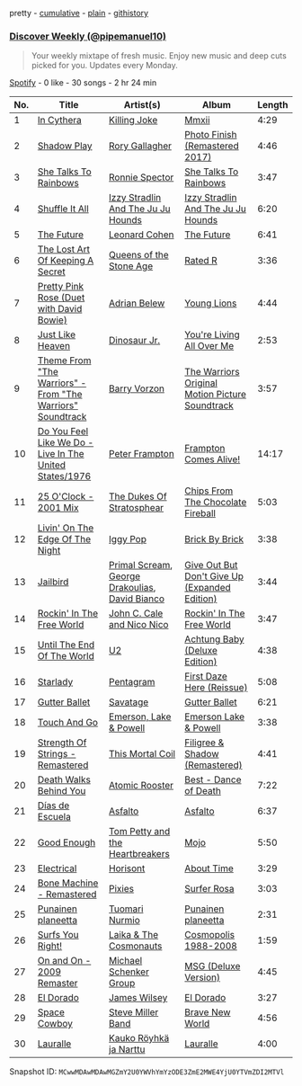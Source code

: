 pretty - [cumulative](/playlists/cumulative/37i9dQZEVXcKbRenf7f0wN.md) - [plain](/playlists/plain/37i9dQZEVXcKbRenf7f0wN) - [githistory](https://github.githistory.xyz/mackorone/spotify-playlist-archive/blob/main/playlists/plain/37i9dQZEVXcKbRenf7f0wN)

### [Discover Weekly \(@pipemanuel10\)](https://open.spotify.com/playlist/37i9dQZEVXcKbRenf7f0wN)

> Your weekly mixtape of fresh music\. Enjoy new music and deep cuts picked for you\. Updates every Monday.

[Spotify](https://open.spotify.com/user/spotify) - 0 like - 30 songs - 2 hr 24 min

| No. | Title | Artist(s) | Album | Length |
|---|---|---|---|---|
| 1 | [In Cythera](https://open.spotify.com/track/3lnvszqizDuVsyHL6m9iAe) | [Killing Joke](https://open.spotify.com/artist/0Zy4ncr8h1jd7Nzr9946fD) | [Mmxii](https://open.spotify.com/album/0LWjDZP9f3i6GYin68Fc5P) | 4:29 |
| 2 | [Shadow Play](https://open.spotify.com/track/15PTVLJS4Kczhnwl0FWFsh) | [Rory Gallagher](https://open.spotify.com/artist/1kcWyDvrlPUbyxkIoM6pAV) | [Photo Finish \(Remastered 2017\)](https://open.spotify.com/album/6mzKw8PnosDQ2sxsOylICG) | 4:46 |
| 3 | [She Talks To Rainbows](https://open.spotify.com/track/3AqLuBraxHY7qFtLeKTnvY) | [Ronnie Spector](https://open.spotify.com/artist/3ur7kjN4pd94zjUxrFSMDj) | [She Talks To Rainbows](https://open.spotify.com/album/6wHuR0lBrDzziBXmwhduii) | 3:47 |
| 4 | [Shuffle It All](https://open.spotify.com/track/2a8RVoWJUicF6nwBaiBYIB) | [Izzy Stradlin And The Ju Ju Hounds](https://open.spotify.com/artist/2YYSU2AADFjDtqz6gFGDkC) | [Izzy Stradlin And The Ju Ju Hounds](https://open.spotify.com/album/0C5dXQc43DCHdGqTU857Wt) | 6:20 |
| 5 | [The Future](https://open.spotify.com/track/5l8lYrnPEM1ln3J4XaTcy5) | [Leonard Cohen](https://open.spotify.com/artist/5l8VQNuIg0turYE1VtM9zV) | [The Future](https://open.spotify.com/album/7E4FRoU4Pk0WuO1SQMV1Bo) | 6:41 |
| 6 | [The Lost Art Of Keeping A Secret](https://open.spotify.com/track/1RwDsaft1szD0FO3DVEtaT) | [Queens of the Stone Age](https://open.spotify.com/artist/4pejUc4iciQfgdX6OKulQn) | [Rated R](https://open.spotify.com/album/05tJhGl52X4zGe0ySlcBk6) | 3:36 |
| 7 | [Pretty Pink Rose \(Duet with David Bowie\)](https://open.spotify.com/track/06ejjWuJnfvtb71bHlinaM) | [Adrian Belew](https://open.spotify.com/artist/67ACRXvvMXGf3zGJMefM63) | [Young Lions](https://open.spotify.com/album/7L0r2dXQ6EuS2srm199ZcV) | 4:44 |
| 8 | [Just Like Heaven](https://open.spotify.com/track/69u4YVuqKoVp3nZmpyxC8I) | [Dinosaur Jr.](https://open.spotify.com/artist/267VY6GX5LyU5c9M85ECZQ) | [You're Living All Over Me](https://open.spotify.com/album/3peMqhMZ1HT8N4lvSS3GPu) | 2:53 |
| 9 | [Theme From "The Warriors" \- From "The Warriors" Soundtrack](https://open.spotify.com/track/3DRcy1faUJgUNk0eNs7GKU) | [Barry Vorzon](https://open.spotify.com/artist/0ZtTuwrlILsNF0hmwQ2mRK) | [The Warriors Original Motion Picture Soundtrack](https://open.spotify.com/album/3PDBsXfz86WysGX0RAIJ8A) | 3:57 |
| 10 | [Do You Feel Like We Do \- Live In The United States/1976](https://open.spotify.com/track/09bsqnL4l4InaLxbBXT8LX) | [Peter Frampton](https://open.spotify.com/artist/0543y7yrvny4KymoaneT4W) | [Frampton Comes Alive!](https://open.spotify.com/album/1SJZWjxsSbKvSycxDfnwcN) | 14:17 |
| 11 | [25 O'Clock \- 2001 Mix](https://open.spotify.com/track/2XyFyhhWTXaSeOm8F1JFJM) | [The Dukes Of Stratosphear](https://open.spotify.com/artist/1ilhXoWIlGxz3fM4B24mNo) | [Chips From The Chocolate Fireball](https://open.spotify.com/album/46ZRujqytRXcbgloCKA9Q7) | 5:03 |
| 12 | [Livin' On The Edge Of The Night](https://open.spotify.com/track/2oQHrYlOkgh4dZ5v7nAdVG) | [Iggy Pop](https://open.spotify.com/artist/33EUXrFKGjpUSGacqEHhU4) | [Brick By Brick](https://open.spotify.com/album/7i0ZqPj8ggkRo5ZlUMehpX) | 3:38 |
| 13 | [Jailbird](https://open.spotify.com/track/55sWA5wLdxaMz9u68ebS8l) | [Primal Scream](https://open.spotify.com/artist/3wury2nd8idV4GecUg5xze), [George Drakoulias](https://open.spotify.com/artist/7gypIdzrRa5Qn38DR8ounG), [David Bianco](https://open.spotify.com/artist/6ups229w24QPVgpwi1Hha6) | [Give Out But Don't Give Up \(Expanded Edition\)](https://open.spotify.com/album/0j2jLKMZRXxh43wpcm9Ua9) | 3:44 |
| 14 | [Rockin' In The Free World](https://open.spotify.com/track/2ogWo12rGJN4OHFUKtbqFa) | [John C\. Cale and Nico Nico](https://open.spotify.com/artist/5nEg0VLPQdomR06R20xTUG) | [Rockin' In The Free World](https://open.spotify.com/album/7F8EJa5SAUEDVnWJDd6lsw) | 3:47 |
| 15 | [Until The End Of The World](https://open.spotify.com/track/4iiX7axMHcc76BGM0QJEY5) | [U2](https://open.spotify.com/artist/51Blml2LZPmy7TTiAg47vQ) | [Achtung Baby \(Deluxe Edition\)](https://open.spotify.com/album/0ta5VdkJcpdVnNrn7g4cZe) | 4:38 |
| 16 | [Starlady](https://open.spotify.com/track/0L8TqSHRBgNqzMDppy679x) | [Pentagram](https://open.spotify.com/artist/0xybuiDEYo3YuT3fLPaIyE) | [First Daze Here \(Reissue\)](https://open.spotify.com/album/0GM6MDeaoFAFZj2GSnjV6J) | 5:08 |
| 17 | [Gutter Ballet](https://open.spotify.com/track/3re7ymCtZpJAFbbA6RTdwD) | [Savatage](https://open.spotify.com/artist/3N1B1g6JtIgd6ClRkzD4yT) | [Gutter Ballet](https://open.spotify.com/album/16urvobgEwc6QK7ZTtyjNI) | 6:21 |
| 18 | [Touch And Go](https://open.spotify.com/track/2q85IdU5CwM6eXfE9BpPMV) | [Emerson, Lake & Powell](https://open.spotify.com/artist/6Do8N74ifeVxB1hc2cRcko) | [Emerson Lake & Powell](https://open.spotify.com/album/2YKjFHhp52XE2ot0u2GZsh) | 3:38 |
| 19 | [Strength Of Strings \- Remastered](https://open.spotify.com/track/771PoHfzfi4pseTfweKzC7) | [This Mortal Coil](https://open.spotify.com/artist/5OK8j1JnhoBlivN32G7yOO) | [Filigree & Shadow \(Remastered\)](https://open.spotify.com/album/3jxN3IOozWaRBCfhuqu2gu) | 4:41 |
| 20 | [Death Walks Behind You](https://open.spotify.com/track/0alAzVjp5aV0bRwzV9dyiV) | [Atomic Rooster](https://open.spotify.com/artist/6Ix7Hx8Af0jg9X4OfD9sYR) | [Best \- Dance of Death](https://open.spotify.com/album/4hcJsyCgXUgeeilYokg5LE) | 7:22 |
| 21 | [Días de Escuela](https://open.spotify.com/track/5RysTXaBv4Fm6Rhue9hW6i) | [Asfalto](https://open.spotify.com/artist/35O0ZY2fK0SHOrcwkEugK0) | [Asfalto](https://open.spotify.com/album/4NWx6Dcg3BjB2RY2JfXVXc) | 6:37 |
| 22 | [Good Enough](https://open.spotify.com/track/3BFOW7dc6oxzuEPWKsESTI) | [Tom Petty and the Heartbreakers](https://open.spotify.com/artist/4tX2TplrkIP4v05BNC903e) | [Mojo](https://open.spotify.com/album/1x0nxFkOWytBolK91qkUSJ) | 5:50 |
| 23 | [Electrical](https://open.spotify.com/track/3CTIQzmsSsPqI22uwQGq7f) | [Horisont](https://open.spotify.com/artist/1tPw1T8FYkf9GoxQeTzIgU) | [About Time](https://open.spotify.com/album/19V65g2ULvNcjb3R5eMxxh) | 3:29 |
| 24 | [Bone Machine \- Remastered](https://open.spotify.com/track/7ERZgMLgpVhrp2D6JYy02t) | [Pixies](https://open.spotify.com/artist/6zvul52xwTWzilBZl6BUbT) | [Surfer Rosa](https://open.spotify.com/album/50j4Wm1b9hLpSpPIA39Vp9) | 3:03 |
| 25 | [Punainen planeetta](https://open.spotify.com/track/3vQeeyza9CBaMzf7BQAhbK) | [Tuomari Nurmio](https://open.spotify.com/artist/7zBD3u7aYHxNPlLWc5CAdh) | [Punainen planeetta](https://open.spotify.com/album/2d7XKOoq9k6ZaS9beOPl8M) | 2:31 |
| 26 | [Surfs You Right!](https://open.spotify.com/track/3RB3YqLO7eV8VDogl73bLg) | [Laika & The Cosmonauts](https://open.spotify.com/artist/6UmSNX1sClVl8rYnig3t9i) | [Cosmopolis 1988\-2008](https://open.spotify.com/album/6bqafutEdknOXRTPcdGuLC) | 1:59 |
| 27 | [On and On \- 2009 Remaster](https://open.spotify.com/track/52w21TdgoWWs2IwfRnbpu4) | [Michael Schenker Group](https://open.spotify.com/artist/5uSY4FF3dZMCVSkZslKCHi) | [MSG \(Deluxe Version\)](https://open.spotify.com/album/6Waw606jSlxEJJkv7CjYes) | 4:45 |
| 28 | [El Dorado](https://open.spotify.com/track/2ELlv9YM2qejc3oSHG8Pmo) | [James Wilsey](https://open.spotify.com/artist/7a2quIjWm2Yv9QMdjXNfaG) | [El Dorado](https://open.spotify.com/album/5ylrojCQL0VAtEnKHa05dX) | 3:27 |
| 29 | [Space Cowboy](https://open.spotify.com/track/43dICZWeruQuFctoHrIEVS) | [Steve Miller Band](https://open.spotify.com/artist/6QtGlUje9TIkLrgPZrESuk) | [Brave New World](https://open.spotify.com/album/3JZytXag49xa4llN36anuV) | 4:56 |
| 30 | [Lauralle](https://open.spotify.com/track/5G6LgqIF8lq3qmKatHEQ55) | [Kauko Röyhkä ja Narttu](https://open.spotify.com/artist/1gdEQi5Qd5hYKMYeSCwnLK) | [Lauralle](https://open.spotify.com/album/2PclzLnAvbfNs1CxBC3Y7v) | 4:00 |

Snapshot ID: `MCwwMDAwMDAwMGZmY2U0YWVhYmYzODE3ZmE2MWE4YjU0YTVmZDI2MTVl`
